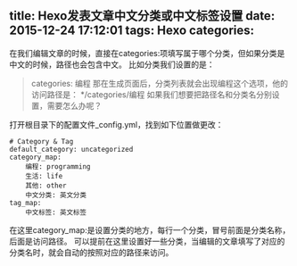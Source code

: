 title: Hexo发表文章中文分类或中文标签设置
date: 2015-12-24 17:12:01
tags: Hexo
categories:
---
在我们编辑文章的时候，直接在categories:项填写属于哪个分类，但如果分类是中文的时候，路径也会包含中文。
比如分类我们设置的是：
> categories: 编程
那在生成页面后，分类列表就会出现编程这个选项，他的访问路径是：
> */categories/编程
如果我们想要把路径名和分类名分别设置，需要怎么办呢？
<!--more-->
打开根目录下的配置文件_config.yml，找到如下位置做更改：

```
# Category & Tag
default_category: uncategorized
category_map:
	编程: programming
	生活: life
	其他: other
	中文分类: 英文分类
tag_map:
    中文标签: 英文标签
```
在这里category_map:是设置分类的地方，每行一个分类，冒号前面是分类名称，后面是访问路径。
可以提前在这里设置好一些分类，当编辑的文章填写了对应的分类名时，就会自动的按照对应的路径来访问。
